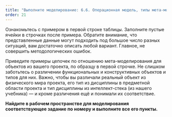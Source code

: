 ```yaml
---
title: "Выполните моделирование: 6.6. Операционная модель, типы мета-модели, типы мета-мета-модели"
order: 21
---
```




Ознакомьтесь с примером в первой строке таблицы. Заполните пустые ячейки в строчках после примера. Обратите внимание, что представленные данные могут подходить под большое число разных ситуаций, вам достаточно описать любой вариант. Главное, не совершить методологических ошибок.

Приведите примеры цепочек по отношению мета-моделирования для объектов из вашего проекта, по образцу в первой строчке. Не слишком заботьтесь о различении функциональных и конструктивных объектов и типов для них. Важно, чтобы вы различали реальный объект из физического мира проекта, его тип из дисциплины в предметной области проекта и тип дисциплины из интеллект-стека (из нашего учебника) — и кроме различения ещё и понимали их соответствие.

**Найдите в рабочем пространстве для моделирования соответствующее задание по номеру и выполните все его пункты.**

